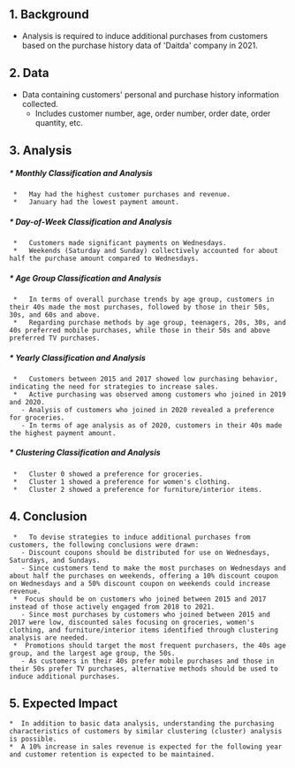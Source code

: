 ## **1. Background**
*   Analysis is required to induce additional purchases from customers based on the purchase history data of 'Daitda' company in 2021.

## **2. Data**
*   Data containing customers' personal and purchase history information collected.
     *   Includes customer number, age, order number, order date, order quantity, etc.


## **3. Analysis** 

#####   *  Monthly Classification and Analysis
     *   May had the highest customer purchases and revenue.
     *   January had the lowest payment amount.
  
#####   *  Day-of-Week Classification and Analysis
     *   Customers made significant payments on Wednesdays.
     *   Weekends (Saturday and Sunday) collectively accounted for about half the purchase amount compared to Wednesdays.

#####   * Age Group Classification and Analysis
     *   In terms of overall purchase trends by age group, customers in their 40s made the most purchases, followed by those in their 50s, 30s, and 60s and above.
     *   Regarding purchase methods by age group, teenagers, 20s, 30s, and 40s preferred mobile purchases, while those in their 50s and above preferred TV purchases.

#####   *  Yearly Classification and Analysis
     *   Customers between 2015 and 2017 showed low purchasing behavior, indicating the need for strategies to increase sales.
     *   Active purchasing was observed among customers who joined in 2019 and 2020.
       - Analysis of customers who joined in 2020 revealed a preference for groceries.
       - In terms of age analysis as of 2020, customers in their 40s made the highest payment amount.
       
#####   * Clustering Classification and Analysis
     *   Cluster 0 showed a preference for groceries.
     *   Cluster 1 showed a preference for women's clothing.
     *   Cluster 2 showed a preference for furniture/interior items.

 ## **4. Conclusion**
     *   To devise strategies to induce additional purchases from customers, the following conclusions were drawn:
       - Discount coupons should be distributed for use on Wednesdays, Saturdays, and Sundays.
       - Since customers tend to make the most purchases on Wednesdays and about half the purchases on weekends, offering a 10% discount coupon on Wednesdays and a 50% discount coupon on weekends could increase revenue.
     *  Focus should be on customers who joined between 2015 and 2017 instead of those actively engaged from 2018 to 2021.
       - Since most purchases by customers who joined between 2015 and 2017 were low, discounted sales focusing on groceries, women's clothing, and furniture/interior items identified through clustering analysis are needed.
     *  Promotions should target the most frequent purchasers, the 40s age group, and the largest age group, the 50s.
       - As customers in their 40s prefer mobile purchases and those in their 50s prefer TV purchases, alternative methods should be used to induce additional purchases.

## **5. Expected Impact**
    *  In addition to basic data analysis, understanding the purchasing characteristics of customers by similar clustering (cluster) analysis is possible.
    *  A 10% increase in sales revenue is expected for the following year and customer retention is expected to be maintained.

